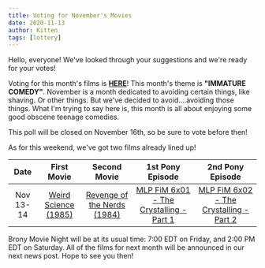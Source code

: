 ```yaml
---
title: Voting for November's Movies
date: 2020-11-13
author: Kitten
tags: [lottery]
---
```


Hello, everyone! We've looked through your suggestions and we're ready for your votes!

Voting for this month's films is **[HERE][lotto]**!  This month's theme is **"IMMATURE COMEDY"**.  November is a month dedicated to avoiding certain things, like shaving.  Or other things.  But we've decided to avoid....avoiding those things.  What I'm trying to say here is, this month is all about enjoying some good obscene teenage comedies.

This poll will be closed on November 16th, so be sure to vote before then!

As for this weekend, we've got two films already lined up!

| Date | First Movie | Second Movie | 1st Pony Episode | 2nd Pony Episode |
| :----------: | :---------------: | :---------------: | :---------------: | :---------------: | 
| Nov 13-14 | [Weird Science (1985)][m1] | [Revenge of the Nerds (1984)][m2] | [MLP FiM 6x01 - The Crystalling - Part 1][p1] | [MLP FiM 6x02 - The Crystalling - Part 2][p2] |

Brony Movie Night will be at its usual time: 7:00 EDT on Friday, and 2:00 PM EDT on Saturday.  All of the films for next month will be announced in our next news post.  Hope to see you then!

[lotto]: https://docs.google.com/forms/d/e/1FAIpQLSfFKxPbrmZi6HMBrhYPCGwlctXMvq9hSU79hxhj_r3dKSaH-A/viewform
[m1]: https://www.imdb.com/title/tt0090305/
[m2]: https://www.imdb.com/title/tt0088000/
[p1]: https://www.imdb.com/title/tt5265674/
[p2]: https://www.imdb.com/title/tt5524232/
